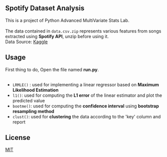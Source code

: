 ## Spotify Dataset Analysis

This is a project of Python Advanced MultiVariate Stats Lab.
<br/>
<br/>
The data contained in `data.csv.zip` represents various features from songs
extracted using **Spotify API**, unzip before using it. 
<br/>
Data Source: [Kaggle](https://www.kaggle.com/yamaerenay/spotify-dataset-19212020-160k-tracks?select=data.csv " Download data directly from here " )


## Usage
First thing to do, Open the file named **run.py**.
<br/>
<br/>
- `LRMLE()` : used for implementing a linear regressor based on **Maximum Likelihood Estimation**
- `l1()`: used for computing the **L1 error** of the linear estimator and plot the predicted value
- `bootme()`: used for computing the **confidence interval** using **bootstrap resampling method**
- `clust()`: used for **clustering** the data according to the 'key' column and report

## License
[MIT](https://choosealicense.com/licenses/mit/)
